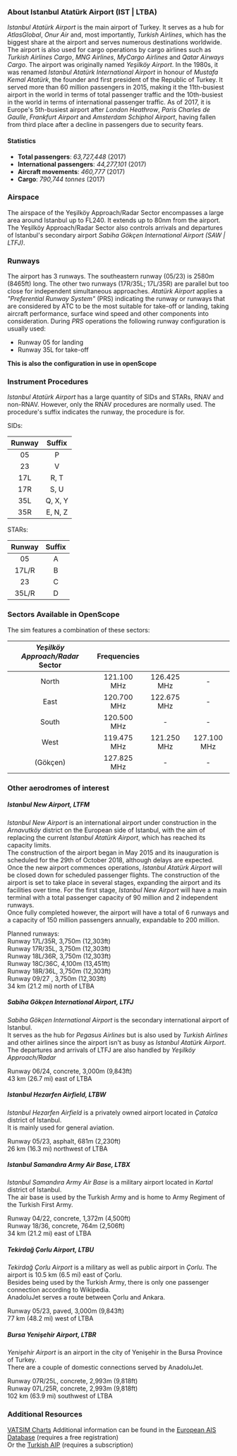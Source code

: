### About Istanbul Atatürk Airport (IST | LTBA)
*Istanbul Atatürk Airport* is the main airport of Turkey. It serves as a hub for *AtlasGlobal*, *Onur Air* and, most importantly, *Turkish Airlines*, which has the biggest share at the airport and serves numerous destinations worldwide. The airport is also used for cargo operations by cargo airlines such as *Turkish Airlines Cargo*, *MNG Airlines*, *MyCargo Airlines* and *Qatar Airways Cargo*.
The airport was originally named *Yeşilköy Airport*. In the 1980s, it was renamed *Istanbul Atatürk International Airport* in honour of *Mustafa Kemal Atatürk*, the founder and first president of the Republic of Turkey. It served more than 60 million passengers in 2015, making it the 11th-busiest airport in the world in terms of total passenger traffic and the 10th-busiest in the world in terms of international passenger traffic. As of 2017, it is Europe's 5th-busiest airport after *London Heathrow*, *Paris Charles de Gaulle*, *Frankfurt Airport* and *Amsterdam Schiphol Airport*, having fallen from third place after a decline in passengers due to security fears.

#### Statistics
* **Total passengers**: *63,727,448* (2017)
* **International passengers**: *44,277,101* (2017)
* **Aircraft movements**: *460,777* (2017)
* **Cargo**: *790,744 tonnes* (2017)


### Airspace
The airspace of the Yeşilköy Approach/Radar Sector encompasses a large area around Istanbul up to FL240. It extends up to 80nm from the airport.  
The Yeşilköy Approach/Radar Sector also controls arrivals and departures of Istanbul's secondary airport *Sabiha Gökçen International Airport (SAW | LTFJ)*.


### Runways
The airport has 3 runways. The southeastern runway (05/23) is 2580m (8465ft) long. The other two runways (17R/35L; 17L/35R) are parallel but too close for independent simultaneous approaches. *Atatürk Airport* applies a *"Preferential Runway System"* (PRS) indicating the runway or runways that are considered by ATC to be the most suitable for take-off or landing, taking aircraft performance, surface wind speed and other components into consideration. During *PRS* operations the following runway configuration is usually used:

* Runway 05 for landing
* Runway 35L for take-off

**This is also the configuration in use in openScope**


### Instrument Procedures
*Istanbul Atatürk Airport* has a large quantity of SIDs and STARs, RNAV and non-RNAV. However, only the RNAV procedures are normally used.
The procedure's suffix indicates the runway, the procedure is for.

SIDs:

| Runway |  Suffix  |   
|:------:|:--------:|   
|   05   | P        |   
|   23   | V        |   
|   17L  | R, T     |   
|   17R  | S, U     |   
|   35L  | Q, X, Y  |   
|   35R  | E, N, Z  |   

STARs:

|  Runway  |  Suffix  |   
|:--------:|:--------:|   
|   05     | A        |   
|   17L/R  | B        |   
|   23     | C        |   
|   35L/R  | D        |    


### Sectors Available in OpenScope
The sim features a combination of these sectors:

|     *Yeşilköy Approach/Radar* Sector    | Frequencies       |             |             |
|:---------------------------------------:|:-----------------:|:-----------:|:-----------:|
| North                                   |    121.100 MHz    | 126.425 MHz | -           |
| East                                    |    120.700 MHz    | 122.675 MHz | -           |
| South                                   |    120.500 MHz    | -           | -           |
| West                                    |    119.475 MHz    | 121.250 MHz | 127.100 MHz |
| (Gökçen)                                |    127.825 MHz    | -           | -           |  



### Other aerodromes of interest

##### Istanbul New Airport, LTFM
*Istanbul New Airport*  is an international airport under construction in the *Arnavutköy* district on the European side of Istanbul, with the aim of replacing the current *Istanbul Atatürk Airport*, which has reached its capacity limits.  
The construction of the airport began in May 2015 and its inauguration is scheduled for the 29th of October 2018, although delays are expected. Once the new airport commences operations, *Istanbul Atatürk Airport* will be closed down for scheduled passenger flights. The construction of the airport is set to take place in several stages, expanding the airport and its facilities over time. For the first stage, *Istanbul New Airport* will have a main terminal with a total passenger capacity of 90 million and 2 independent runways.  
Once fully completed however, the airport will have a total of 6 runways and a capacity of 150 million passengers annually, expandable to 200 million.

Planned runways:  
Runway 17L/35R, 3,750m (12,303ft)  
Runway 17R/35L, 3,750m (12,303ft)  
Runway 18L/36R, 3,750m (12,303ft)  
Runway 18C/36C, 4,100m (13,451ft)  
Runway 18R/36L, 3,750m (12,303ft)  
Runway 09/27 , 3,750m (12,303ft)  
34 km (21.2 mi) north of LTBA  

##### Sabiha Gökçen International Airport, LTFJ
*Sabiha Gökçen International Airport* is the secondary international airport of Istanbul.  
It serves as the hub for *Pegasus Airlines* but is also used by *Turkish Airlines* and other airlines since the airport isn't as busy as *Istanbul Atatürk Airport*.  
The departures and arrivals of LTFJ are also handled by *Yeşilköy Approach/Radar*

Runway 06/24, concrete, 3,000m (9,843ft)  
43 km (26.7 mi) east of LTBA  

##### Istanbul Hezarfen Airfield, LTBW
*Istanbul Hezarfen Airfield* is a privately owned airport located in *Çatalca* district of Istanbul.  
It is mainly used for general aviation.

Runway 05/23, asphalt, 681m (2,230ft)  
26 km (16.3 mi) northwest of LTBA  

##### Istanbul Samandıra Army Air Base, LTBX
*Istanbul Samandıra Army Air Base* is a military airport located in *Kartal* district of Istanbul.  
The air base is used by the Turkish Army and is home to Army Regiment of the Turkish First Army.

Runway 04/22, concrete, 1,372m (4,500ft)  
Runway 18/36, concrete, 764m (2,506ft)  
34 km (21.2 mi) east of LTBA  

##### Tekirdağ Çorlu Airport, LTBU
*Tekirdağ Çorlu Airport* is a military as well as public airport in *Çorlu*. The airport is 10.5 km (6.5 mi) east of Çorlu.  
Besides being used by the Turkish Army, there is only one passenger connection according to Wikipedia.  
AnadoluJet serves a route between Çorlu and Ankara.  

Runway 05/23, paved, 3,000m (9,843ft)  
77 km (48.2 mi) west of LTBA  

##### Bursa Yenişehir Airport, LTBR
*Yenişehir Airport* is an airport in the city of Yenişehir in the Bursa Province of Turkey.  
There are a couple of domestic connections served by AnadoluJet.

Runway 07R/25L, concrete, 2,993m (9,818ft)  
Runway 07L/25R, concrete, 2,993m (9,818ft)  
102 km (63.9 mi) southwest of LTBA  


### Additional Resources
<a href="https://trvacc.org/charts/" target="_blank">VATSIM Charts</a>
Additional information can be found in the <a href="https://www.ead.eurocontrol.int/fwf-eadbasic/restricted/user/aip/aip_overview.faces" target="_blank">European AIS Database</a> (requires a free registration)  
Or the <a href="http://ssd.dhmi.gov.tr/ANSLogin.aspx?mn=50" target="_blank">Turkish AIP</a> (requires a subscription)
